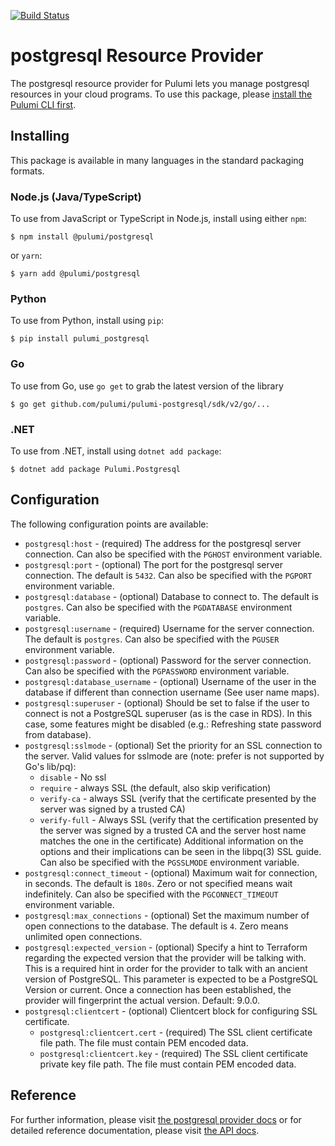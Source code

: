 [![Build Status](https://travis-ci.com/pulumi/pulumi-postgresql.svg?token=eHg7Zp5zdDDJfTjY8ejq&branch=master)](https://travis-ci.com/pulumi/pulumi-postgresql)

# postgresql Resource Provider

The postgresql resource provider for Pulumi lets you manage postgresql resources in your cloud programs.  To use
this package, please [install the Pulumi CLI first](https://pulumi.io/).

## Installing

This package is available in many languages in the standard packaging formats.

### Node.js (Java/TypeScript)

To use from JavaScript or TypeScript in Node.js, install using either `npm`:

    $ npm install @pulumi/postgresql

or `yarn`:

    $ yarn add @pulumi/postgresql

### Python

To use from Python, install using `pip`:

    $ pip install pulumi_postgresql

### Go

To use from Go, use `go get` to grab the latest version of the library

    $ go get github.com/pulumi/pulumi-postgresql/sdk/v2/go/...

### .NET

To use from .NET, install using `dotnet add package`:

    $ dotnet add package Pulumi.Postgresql

## Configuration

The following configuration points are available:

- `postgresql:host` - (required) The address for the postgresql server connection. Can also be specified with the `PGHOST`
   environment variable.
- `postgresql:port` - (optional) The port for the postgresql server connection. The default is `5432`.  Can also be specified 
   with the `PGPORT` environment variable.
- `postgresql:database` - (optional) Database to connect to. The default is `postgres`. Can also be specified 
   with the `PGDATABASE` environment variable.
- `postgresql:username` - (required) Username for the server connection. The default is `postgres`. Can also be specified 
   with the `PGUSER` environment variable.
- `postgresql:password` - (optional) Password for the server connection. Can also be specified with the `PGPASSWORD` environment variable.
- `postgresql:database_username` - (optional) Username of the user in the database if different than connection username (See user name maps).
- `postgresql:superuser` - (optional) Should be set to false if the user to connect is not a PostgreSQL superuser (as is the case in RDS). 
   In this case, some features might be disabled (e.g.: Refreshing state password from database).
- `postgresql:sslmode` - (optional) Set the priority for an SSL connection to the server. Valid values for sslmode are (note: prefer is not supported by Go's lib/pq):
    * `disable` - No ssl
    * `require` - always SSL (the default, also skip verification)
    * `verify-ca` - always SSL (verify that the certificate presented by the server was signed by a trusted CA)
    * `verify-full` - Always SSL (verify that the certification presented by the server was signed by a trusted CA and the server 
       host name matches the one in the certificate) Additional information on the options and their implications can be seen in the libpq(3) SSL guide.
  Can also be specified with the `PGSSLMODE` environment variable. 
- `postgresql:connect_timeout` - (optional) Maximum wait for connection, in seconds. The default is `180s`. Zero or not specified means wait indefinitely. 
  Can also be specified with the `PGCONNECT_TIMEOUT` environment variable.
- `postgresql:max_connections` - (optional) Set the maximum number of open connections to the database. The default is `4`. Zero means unlimited open connections.
- `postgresql:expected_version` - (optional) Specify a hint to Terraform regarding the expected version that the provider will be talking with. This is a 
   required hint in order for the provider to talk with an ancient version of PostgreSQL. This parameter is expected to be a PostgreSQL Version or current. 
   Once a connection has been established, the provider will fingerprint the actual version. Default: 9.0.0.
- `postgresql:clientcert` - (optional) Clientcert block for configuring SSL certificate. 
  - `postgresql:clientcert.cert` - (required) The SSL client certificate file path. The file must contain PEM encoded data.
  - `postgresql:clientcert.key` - (required) The SSL client certificate private key file path. The file must contain PEM encoded data.


## Reference

For further information, please visit [the postgresql provider docs](https://www.pulumi.com/docs/intro/cloud-providers/postgresql) or for detailed reference documentation, please visit [the API docs](https://www.pulumi.com/docs/reference/pkg/postgresql).
